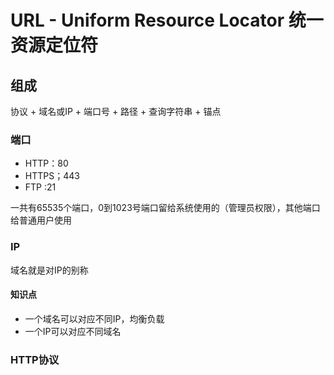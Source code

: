 # URL  - Uniform Resource Locator 统一资源定位符  
## 组成   
协议 + 域名或IP + 端口号 + 路径 + 查询字符串 + 锚点

### 端口  
* HTTP：80
* HTTPS；443
* FTP :21   

一共有65535个端口，0到1023号端口留给系统使用的（管理员权限），其他端口给普通用户使用

### IP
域名就是对IP的别称  
#### 知识点
* 一个域名可以对应不同IP，均衡负载 
* 一个IP可以对应不同域名

### HTTP协议
